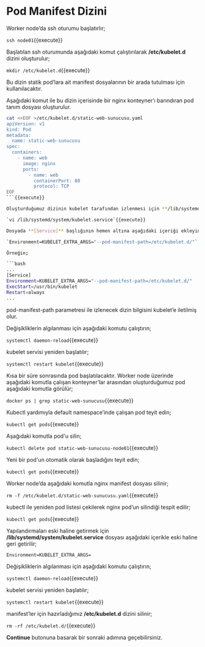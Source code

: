 # Pod Manifest Dizini

Worker node’da ssh oturumu başlatırlır;

`ssh node01`{{execute}}

Başlatılan ssh oturumunda aşağıdaki komut çalıştırılarak **/etc/kubelet.d** dizini oluşturulur;

`mkdir /etc/kubelet.d`{{execute}}

Bu dizin statik pod’lara ait manifest dosyalarının bir arada tutulması için kullanılacaktır.

Aşağıdaki komut ile bu dizin içerisinde bir nginx konteyner’ı barındıran pod tanım dosyası oluşturulur.

```bash
cat <<EOF >/etc/kubelet.d/static-web-sunucusu.yaml
apiVersion: v1
kind: Pod
metadata:
  name: static-web-sunucusu
spec:
  containers:
    - name: web
      image: nginx
      ports:
        - name: web
          containerPort: 80
          protocol: TCP
EOF
```{{execute}}

Oluşturduğumuz dizinin kubelet tarafından izlenmesi için **/lib/systemd/system/kubelet.service** dosyası düzenlenmek üzere açın;

`vi /lib/systemd/system/kubelet.service`{{execute}}

Dosyada **[Service]** başlığının hemen altına aşağıdaki içeriği ekleyin;

`Environment=KUBELET_EXTRA_ARGS="--pod-manifest-path=/etc/kubelet.d/"`

Örneğin;

```bash
...
[Service]
Environment=KUBELET_EXTRA_ARGS="--pod-manifest-path=/etc/kubelet.d/"
ExecStart=/usr/bin/kubelet
Restart=always
...
```

pod-manifest-path parametresi ile izlenecek dizin bilgisini kubelet’e iletilmiş olur.

Değişikliklerin algılanması için aşağıdaki komutu çalıştırın;

`systemctl daemon-reload`{{execute}}

kubelet servisi yeniden başlatılır;

`systemctl restart kubelet`{{execute}}

Kısa bir süre sonrasında pod başlatılacaktır. Worker node üzerinde aşağıdaki komutla çalışan konteyner’lar arasından oluşturduğumuz pod aşağıdaki komutla görülür;

`docker ps | grep static-web-sunucusu`{{execute}}

Kubectl yardımıyla default namespace’inde çalışan pod teyit edin;

`kubectl get pods`{{execute}}

Aşağıdaki komutla pod'u silin;

`kubectl delete pod static-web-sunucusu-node01`{{execute}}

Yeni bir pod'un otomatik olarak başladığını teyit edin;

`kubectl get pods`{{execute}}

Worker node’da aşağıdaki komutla nginx manifest dosyası silinir;

`rm -f /etc/kubelet.d/static-web-sunucusu.yaml`{{execute}}

kubectl ile yeniden pod listesi çekilerek nginx pod’un silindiği tespit edilir;

`kubectl get pods`{{execute}}

Yapılandırmaları eski haline getirmek için **/lib/systemd/system/kubelet.service** dosyası aşağıdaki içerikle eski haline geri getirilir;

`Environment=KUBELET_EXTRA_ARGS=`

Değişikliklerin algılanması için aşağıdaki komutu çalıştırın;

`systemctl daemon-reload`{{execute}}

kubelet servisi yeniden başlatılır;

`systemctl restart kubelet`{{execute}}

manifest’ler için hazırladığımız **/etc/kubelet.d** dizini silinir;

`rm -rf /etc/kubelet.d/`{{execute}}

**Continue** butonuna basarak bir sonraki adımına geçebilirsiniz.